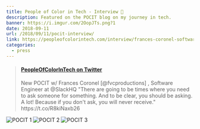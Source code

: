 ```yaml
---
title: People of Color in Tech - Interview 💬️
description: Featured on the POCIT blog on my journey in tech.
banner: https://i.imgur.com/2OopJTs.png?1
date: 2018-09-11
url: /2018/09/11/pocit-interview/
link: https://peopleofcolorintech.com/interview/frances-coronel-software-engineer-at-slack/
categories:
  - press
---
```


<blockquote class="embedly-card"><h4><a href="https://twitter.com/pocintech/status/1039639987518681090">PeopleOfColorInTech on Twitter</a></h4><p>New POCIT w/ Frances Coronel [@fvcproductions] , Software Engineer at @SlackHQ "There are going to be times where you need to ask someone for something. And to be clear, you should be asking. A lot! Because if you don't ask, you will never receive." https://t.co/R8kiNaxb26</p></blockquote>
<script async src="//cdn.embedly.com/widgets/platform.js" charset="UTF-8"></script>

![POCIT 1](https://i.imgur.com/2OopJTs.png?1)
![POCIT 2](https://i.imgur.com/bwKKQ3i.png?3)
![POCIT 3](https://i.imgur.com/ruAMUxA.png?1)
